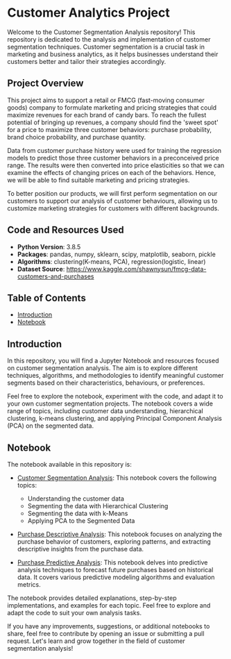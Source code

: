 # Customer Analytics Project

Welcome to the Customer Segmentation Analysis repository! This repository is dedicated to the analysis and implementation of customer segmentation techniques. Customer segmentation is a crucial task in marketing and business analytics, as it helps businesses understand their customers better and tailor their strategies accordingly.
## Project Overview

This project aims to support a retail or FMCG (fast-moving consumer goods) company to formulate marketing and pricing strategies that could maximize revenues for each brand of candy bars. To reach the fullest potential of bringing up revenues, a company should find the 'sweet spot' for a price to maximize three customer behaviors: purchase probability, brand choice probability, and purchase quantity. 

Data from customer purchase history were used for training the regression models to predict those three customer behaviors in a preconceived price range. The results were then converted into price elasticities so that we can examine the effects of changing prices on each of the behaviors. Hence, we will be able to find suitable marketing and pricing strategies.

To better position our products, we will first perform segmentation on our customers to support our analysis of customer behaviours, allowing us to customize marketing strategies for customers with different backgrounds.

## Code and Resources Used
* __Python Version__: 3.8.5
* __Packages__: pandas, numpy, sklearn, scipy, matplotlib, seaborn, pickle
* __Algorithms__: clustering(K-means, PCA), regression(logistic, linear)
* __Dataset Source__: https://www.kaggle.com/shawnysun/fmcg-data-customers-and-purchases

## Table of Contents

- [Introduction](#introduction)
- [Notebook](#notebook)

## Introduction

In this repository, you will find a Jupyter Notebook and resources focused on customer segmentation analysis. The aim is to explore different techniques, algorithms, and methodologies to identify meaningful customer segments based on their characteristics, behaviours, or preferences.

Feel free to explore the notebook, experiment with the code, and adapt it to your own customer segmentation projects. The notebook covers a wide range of topics, including customer data understanding, hierarchical clustering, k-means clustering, and applying Principal Component Analysis (PCA) on the segmented data.

## Notebook

The notebook available in this repository is:

- [Customer Segmentation Analysis](customer-analytics-segmentation.ipynb): This notebook covers the following topics:
  - Understanding the customer data
  - Segmenting the data with Hierarchical Clustering
  - Segmenting the data with k-Means
  - Applying PCA to the Segmented Data
- [Purchase Descriptive Analysis](purchase-analytics.ipynb): This notebook focuses on analyzing the purchase behavior of customers, exploring patterns, and extracting descriptive insights from the purchase data.

- [Purchase Predictive Analysis](purchase-predictive-analytics.ipynb): This notebook delves into predictive analysis techniques to forecast future purchases based on historical data. It covers various predictive modeling algorithms and evaluation metrics.

The notebook provides detailed explanations, step-by-step implementations, and examples for each topic. Feel free to explore and adapt the code to suit your own analysis tasks.

If you have any improvements, suggestions, or additional notebooks to share, feel free to contribute by opening an issue or submitting a pull request. Let's learn and grow together in the field of customer segmentation analysis!
